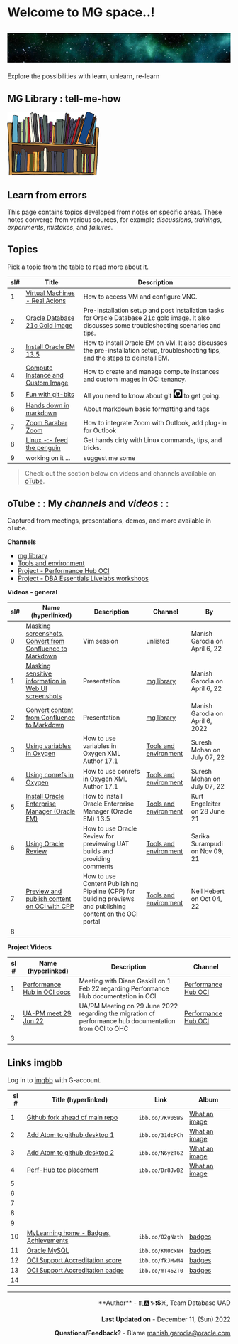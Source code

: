 # Welcome to MG space..!

![mg space](./common/images/mg-space.jpg " ") 
----

Explore the possibilities with learn, unlearn, re-learn

## MG Library : tell-me-how

![mg library](./common/images/mg-library.png " ")

## Learn from errors

This page contains topics developed from notes on specific areas. These notes converge from various sources, for example *discussions*, *trainings*, *experiments*, *mistakes*, and *failures*.

<!--
[Open MG Library on Github](https://manish-garodia.github.io/mg-playground/mg-library/)

[Open mg-playground in clone](http://127.0.0.1:5500/mg-playground/z-sandbox/)

[Open topic title list in clone](http://127.0.0.1:5500/mg-playground/topic-title/)

| 6-a    | [GitHub pull requests](https://manish-garodia.github.io/mg-playground/topic-title/github-pr/) | History of pull and merge requests for DBA Essentials workshops committed to OLL master on Github. |
| <if type="hidden">9    | Vi Editor | desc |
| 10    | Terraforms explained | desc </if> |

| 5    | [passport-mayagarodia-color](https://ibb.co/12zp5xJ) 			  | `ibb.co/12zp5xJ`		   | [my-docs](https://ibb.co/album/CbDrM3)            |
| 6    | [passport-mayagarodia](https://ibb.co/D9JP8fC) 			      | `ibb.co/D9JP8fC`		   | [my-docs](https://ibb.co/album/CbDrM3)            |
| 7    | [mom-passport](https://ibb.co/h9PF2DD) 			              | `ibb.co/h9PF2DD`		   | [my-docs](https://ibb.co/album/CbDrM3)            |

-->

## Topics

Pick a topic from the table to read more about it.

| sl#  | Title                         | Description                |
|------|-------------------------------|----------------------------|
| 1    | [Virtual Machines - Real Acions](https://manish-garodia.github.io/mg-playground/topic-title/vm-real-axons/) | How to access VM and configure VNC. |
| 2    | [Oracle Database 21c Gold Image](https://manish-garodia.github.io/mg-playground/topic-title/install-db-goldimage/) | Pre-installation setup and post installation tasks for Oracle Database 21c gold image. It also discusses some troubleshooting scenarios and tips. |
| 3    | [Install Oracle EM 13.5](https://manish-garodia.github.io/mg-playground/topic-title/install-em/) | How to install Oracle EM on VM. It also discusses the pre-installation setup, troubleshooting tips, and the steps to deinstall EM. |
| 4    | [Compute Instance and Custom Image](https://manish-garodia.github.io/mg-playground/topic-title/compute-instance-custom-image/) | How to create and manage compute instances and custom images in OCI tenancy. |
| 5    | [Fun with git-bits](https://manish-garodia.github.io/mg-playground/topic-title/fun-with-git-bits/) | All you need to know about git ![git](./common/lib-cellar/procedures/fun-with-git-bits/images/git-black-small.png) to get going. |
| 6    | [Hands down in markdown](https://manish-garodia.github.io/mg-playground/topic-title/hands-down-in-md/) | About markdown basic formatting and tags |
| 7    | [Zoom Barabar Zoom](https://manish-garodia.github.io/mg-playground/topic-title/zoom-barabar-zoom/) | How to integrate Zoom with Outlook, add plug-in for Outlook |
| 8    | [Linux -:- feed the penguin](https://manish-garodia.github.io/mg-playground/topic-title/linux-feed-penguin/) | Get hands dirty with Linux commands, tips, and tricks. |
| 9    | working on it ... | suggest me some |

> Check out the section below on videos and channels available on [oTube](https://otube.oracle.com/).

## oTube : : My *channels* and *videos* : :

Captured from meetings, presentations, demos, and more available in oTube.

**Channels**

 - [mg library](https://otube.oracle.com/channel/t/257943902)
 - [Tools and environment](https://otube.oracle.com/channel/t/257957572)
 - [Project - Performance Hub OCI](https://otube.oracle.com/channel/t/261319662)
 - [Project - DBA Essentials Livelabs workshops](https://otube.oracle.com/channel/t/257943952)

**Videos - general**

| sl#  | Name (hyperlinked)           | Description                          | Channel             | By |
|------|------------------------------|--------------------------------------|---------------------|----|
| 0    | [Masking screenshots, Convert from Confluence to Markdown](https://otube.oracle.com/media/t/1_c9khlspm) | Vim session  | unlisted | Manish Garodia on April 6, 22 |
| 1    | [Masking sensitive information in Web UI screenshots](https://otube.oracle.com/media/t/1_0d43dk99) | Presentation  | [mg library](https://otube.oracle.com/channel/t/257943902) | Manish Garodia on April 6, 22 |
| 2    | [Convert content from Confluence to Markdown](https://otube.oracle.com/media/t/1_q1wt1tmj) | Presentation  | [mg library](https://otube.oracle.com/channel/t/257943902) | Manish Garodia on April 6, 2022 |
| 3    | [Using variables in Oxygen](https://otube.oracle.com/media/t/1_41cw944f)  | How to use variables in Oxygen XML Author 17.1 | [Tools and environment](https://otube.oracle.com/channel/t/257957572) | Suresh Mohan on July 07, 22 |
| 4    | [Using conrefs in Oxygen](https://otube.oracle.com/media/t/1_5dplbjir)  | How to use conrefs in Oxygen XML Author 17.1 | [Tools and environment](https://otube.oracle.com/channel/t/257957572) | Suresh Mohan on July 07, 22 |
| 5    | [Install Oracle Enterprise Manager (Oracle EM)](https://otube.oracle.com/media/t/1_rfywyxmo)  | How to install Oracle Enterprise Manager (Oracle EM) 13.5 | [Tools and environment](https://otube.oracle.com/channel/t/257957572) | Kurt Engeleiter on 28 June 21  |
| 6 | [Using Oracle Review](https://otube.oracle.com/media/t/1_zqfln2bg) | How to use Oracle Review for previewing UAT builds and providing comments | [Tools and environment](https://otube.oracle.com/channel/t/257957572) | Sarika Surampudi on Nov 09, 21 |
| 7 | [Preview and publish content on OCI with CPP](https://otube.oracle.com/media/t/1_dlf7sdav) | How to use Content Publishing Pipeline (CPP) for building previews and publishing content on the OCI portal | [Tools and environment](https://otube.oracle.com/channel/t/257957572) | Neil Hebert on Oct 04, 22 |
| 8 | | | | |

**Project Videos**

| sl # | Name (hyperlinked)           | Description                          | Channel             |
|------|------------------------------|--------------------------------------|---------------------|
| 1    | [Performance Hub in OCI docs](https://otube.oracle.com/media/t/1_h0l5pyuf) | Meeting with Diane Gaskill on 1 Feb 22 regarding Performance Hub documentation in OCI | [Performance Hub OCI](https://otube.oracle.com/channel/t/261319662) |
| 2    | [UA-PM meet 29 Jun 22](https://otube.oracle.com/media/t/1_495mt4py) | UA/PM Meeting on 29 June 2022 regarding the migration of performance hub documentation from OCI to OHC | [Performance Hub OCI](https://otube.oracle.com/channel/t/261319662) | 
| 3 | | | | |

## Links imgbb

Log in to [imgbb](https://manish-garodia.imgbb.com/) with G-account.

| sl # | Title (hyperlinked)                      | Link                  | Album                      |
|------|------------------------------------------|-----------------------|----------------------------|
| 1    | [Github fork ahead of main repo](https://ibb.co/7Kv05WS) 	      | `ibb.co/7Kv05WS`      	   | [What an image](https://ibb.co/album/LvW0JB)      |
| 2    | [Add Atom to github desktop 1](https://ibb.co/31dcPCh)           | `ibb.co/31dcPCh`           | [What an image](https://ibb.co/album/LvW0JB)      |
| 3    | [Add Atom to github desktop 2](https://ibb.co/N6yzT62)  	      | `ibb.co/N6yzT62`	       | [What an image](https://ibb.co/album/LvW0JB)      |
| 4    | [Perf-Hub toc placement](https://ibb.co/Dr8JwB2) 			      | `ibb.co/Dr8JwB2`		   | [What an image](https://ibb.co/album/LvW0JB)      |
| 5    |  |  |  |
| 6    |  |  |  |
| 7    |  |  |  |
| 8    |  |  |  |
| 9    |  |  |  |
| 10   | [MyLearning home - Badges, Achievements](https://ibb.co/02gNzth) | `ibb.co/02gNzth` 		   | [badges](https://ibb.co/album/tqNnc2) |
| 11   | [Oracle MySQL](https://ibb.co/KN0cxNH)   |  `ibb.co/KN0cxNH`     |  [badges](https://ibb.co/album/tqNnc2) 					   |
| 12   | [OCI Support Accreditation score](https://ibb.co/fkJMwM4)        | `ibb.co/fkJMwM4` 		   | [badges](https://ibb.co/album/tqNnc2) |
| 13   | [OCI Support Accreditation badge](https://ibb.co/mT46ZT0)        | `ibb.co/mT46ZT0` 		   | [badges](https://ibb.co/album/tqNnc2) |
| 14   |  |  |  |

----

<div style="text-align: right">
 **Author** - ♏🅰️♑❗💲♓, Team Database UAD   

 **Last Updated on** - December 11, (Sun) 2022   

 **Questions/Feedback?** - Blame manish.garodia@oracle.com
</div>

